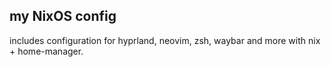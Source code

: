 ## my NixOS config

includes configuration for hyprland, neovim, zsh, waybar and more with nix + home-manager.
